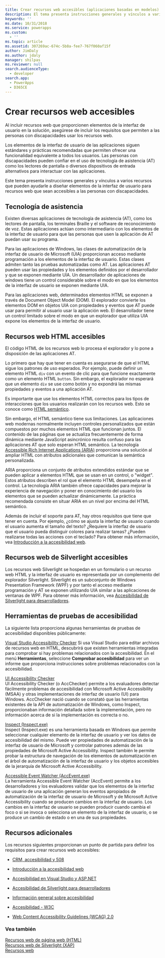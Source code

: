 ```yaml
---
title: Crear recursos web accesibles (aplicaciones basadas en modelos) | Microsoft Docs
description: El tema presenta instrucciones generales y vínculos a varios recursos que pueden ayudarle a diseñar elementos de la interfaz de usuario para recursos web que sean accesibles a las personas con discapacidades.
keywords: ''
ms.date: 10/31/2018
ms.service: powerapps
ms.custom:
  - ''
ms.topic: article
ms.assetid: 307269ac-674c-5b8a-fee7-767f060af15f
author: JimDaly
ms.author: jdaly
manager: shilpas
ms.reviewer: null
search.audienceType:
  - developer
search.app:
  - PowerApps
  - D365CE
---
```


# <a name="create-accessible-web-resources"></a>Crear recursos web accesibles

<!-- https://docs.microsoft.com/dynamics365/customer-engagement/developer/create-accessible-web-resources -->


Al incluir recursos web que proporcionen elementos de la interfaz de usuario en la solución, asegúrese de incluir los requisitos que permiten a las personas con discapacidades usar los recursos web.  
  
 Los elementos de la interfaz de usuario de las aplicaciones siguen estándares y prácticas recomendadas que permiten ofrecer una funcionalidad equivalente a todos los usuarios. Las personas con discapacidades pueden confiar en el uso de tecnología de asistencia (AT) como los lectores de pantalla o diversos dispositivos de entrada alternativos para interactuar con las aplicaciones.  
  
 Este tema presenta instrucciones generales y vínculos a varios recursos que pueden ayudarle a diseñar elementos de la interfaz de usuario para recursos web que sean accesibles a las personas con discapacidades.  
  
<a name="BKMK_AT"></a>   
## <a name="assistive-technology"></a>Tecnología de asistencia  
 Existen diversas aplicaciones de tecnología de asistencia (AT), como los lectores de pantalla, los terminales Braille y el software de reconocimiento de voz. Estas aplicaciones actúan como intermediario con los elementos de la interfaz de usuario para que las personas que usen la aplicación de AT puedan usar su programa.  
  
 Para las aplicaciones de Windows, las clases de automatización de la interfaz de usuario de Microsoft (UIA) proporcionan acceso mediante programación a los elementos de la interfaz de usuario. Estas clases admiten tanto las pruebas automatizadas como AT. Las aplicaciones AT pueden usar las propiedades y los elementos definidos por el desarrollador y que se exponen mediante UIA. Un desarrollador de aplicaciones de windows tiene un control considerable sobre el modo en que los elementos de la interfaz de usuario se exponen mediante UIA.  
  
 Para las aplicaciones web, determinados elementos HTML se exponen a través de Document Object Model (DOM). El explorador convierte los elementos DOM en objetos UIA con propiedades y eventos que AT puede usar para permitir al usuario usar la aplicación web. El desarrollador tiene un control limitado sobre el modo en que un explorador que utiliza UIA expone los elementos de la interfaz de usuario.  
  
<a name="BKMK_HTMLWebResources"></a>   
## <a name="accessible-html-web-resources"></a>Recursos web HTML accesibles  
 El código HTML de los recursos web lo procesa el explorador y lo pone a disposición de las aplicaciones AT.  
  
 Lo primero que hay que tener en cuenta es asegurarse de que el HTML sigue los patrones de uso esperados. Por ejemplo, puede definir un elemento HTML `div` con un evento de clic para que funcione exactamente como un elemento HTML `button`. Sin embargo, el explorador no esperará que un elemento `div` se use como botón y no expondrá las mismas propiedades y eventos a una aplicación AT.  
  
 Es importante que use los elementos HTML correctos para los tipos de interacciones que los usuarios realizarán con los recursos web. Esto se conoce como [HTML semántico](https://docs.microsoft.com/microsoft-edge/accessibility).  
  
 Sin embargo, el HTML semántico tiene sus limitaciones. Las aplicaciones web modernas normalmente incluyen controles personalizados que están compuestos por muchos elementos HTML que funcionan juntos. El contenido de las páginas que se actualiza frecuentemente de forma dinámica mediante JavaScript asincrónico resulta confuso para las aplicaciones AT que solo esperan HTML semántico. La tecnología [Accessible Rich Internet Applications (ARIA)](https://docs.microsoft.com/microsoft-edge/accessibility) proporciona una solución al ampliar HTML con atributos adicionales que comunican la semántica personalizada.  
  
 ARIA proporciona un conjunto de atributos extendidos estándar que se pueden aplicar a elementos HTML que se usan en un control, o "widget". Estos atributos describen el rol que el elemento HTML desempeña en el control. La tecnología ARIA también ofrece capacidades para mejorar la experiencia de navegación y poner en conocimiento del usuario los elementos que se pueden actualizar dinámicamente. La práctica recomendada consiste en situar ARIA en un nivel por encima del HTML semántico.  
  
 Además de incluir el soporte para AT, hay otros requisitos que tiene que tener en cuenta. Por ejemplo, ¿cómo se ajusta la interfaz de usuario cuando el usuario aumenta el tamaño del texto? ¿Requiere la interfaz de usuario que el usuario pueda distinguir colores para realizar tareas? ¿Pueden realizarse todas las acciones con el teclado? Para obtener más información, vea [Introducción a la accesibilidad web](https://docs.microsoft.com/previous-versions/windows/apps/hh452681(v=win.10)).
  
<a name="BKMK_SilverlightWebResources"></a>   
## <a name="accessible-silverlight-web-resources"></a>Recursos web de Silverlight accesibles  
 Los recursos web Silverlight se hospedan en un formulario o un recurso web HTML y la interfaz de usuario es representada por un complemento del explorador Silverlight. Silverlight es un subconjunto de Windows Presentation Framework (WPF) y por tanto el acceso mediante programación y AT se exponen utilizando UIA similar a las aplicaciones de ventanas de WPF. Para obtener más información, vea [Accesibilidad de Silverlight para desarrolladores](https://docs.microsoft.com/previous-versions/windows/).  
  
<a name="BKMK_AccessiblityTestingTools"></a>   
## <a name="accessibility-testing-tools"></a>Herramientas de pruebas de accesibilidad  
 La siguiente lista proporciona algunas herramientas de pruebas de accesibilidad disponibles públicamente:  
  
 [Visual Studio Accessibility Checker](https://msdn.microsoft.com/library/ms228004)  <!--TODO No relevant microsoft docs link-->
 Si usa Visual Studio para editar archivos de recursos web en HTML, descubrirá que existen herramientas integradas para comprobar si hay problemas relacionados con la accesibilidad. En el menú **Herramientas**, seleccione **Comprobar accesibilidad** para ver un informe que proporciona instrucciones sobre problemas relacionados con la accesibilidad.  
  
 [UI Accessibility Checker](http://acccheck.codeplex.com/)  
 UI Accessibility Checker (o AccChecker) permite a los evaluadores detectar fácilmente problemas de accesibilidad con Microsoft Active Accessibility (MSAA) y otras implementaciones de interfaz de usuario (UI) para Windows. AccChecker nació cuando se constató que las herramientas existentes de la API de automatización de Windows, como Inspect, proporcionaban información detallada sobre la implementación, pero no información acerca de si la implementación es correcta o no.  
  
 [Inspect (Inspect.exe)](https://docs.microsoft.com/windows/desktop/WinAuto/inspect-objects)  
 Inspect (Inspect.exe) es una herramienta basada en Windows que permite seleccionar cualquier elemento de la interfaz de usuario y ver los datos de accesibilidad del mismo. Puede ver propiedades de automatización de la interfaz de usuario de Microsoft y controlar patrones además de las propiedades de Microsoft Active Accessibility. Inspect también le permite probar la estructura de navegación de los elementos de automatización en el árbol de automatización de la interfaz de usuario y los objetos accesibles de la jerarquía de Microsoft Active Accessibility.  
  
 [Accessible Event Watcher (AccEvent.exe)](https://docs.microsoft.com/windows/desktop/WinAuto/accessible-event-watcher)  
 La herramienta Accessible Event Watcher (AccEvent) permite a los desarrolladores y los evaluadores validar que los elementos de la interfaz de usuario de una aplicación generan los eventos apropiados de automatización de la interfaz de usuario de Microsoft y de Microsoft Active Accessibility cuando se producen cambios en la interfaz de usuario. Los cambios en la interfaz de usuario se pueden producir cuando cambia el foco o si se invoca o selecciona un elemento de la interfaz de usuario, o se produce un cambio de estado o en una de sus propiedades.
  
<a name="BKMK_AdditionalResources"></a>   
## <a name="additional-resources"></a>Recursos adicionales  
 Los recursos siguientes proporcionan un punto de partida para definir los requisitos para crear recursos web accesibles:  
  
-   [CRM, accesibilidad y 508](http://blogs.msdn.com/b/devkeydet/archive/2013/01/29/crm-accessibility-and-508.aspx)  
  
-   [Introducción a la accesibilidad web](https://docs.microsoft.com/previous-versions/windows/apps/hh452681(v=win.10))  
  
-   [Accesibilidad en Visual Studio y ASP.NET](https://msdn.microsoft.com/library/ms228004)  <!--TODO No relevant microsoft docs link-->
  
-   [Accesibilidad de Silverlight para desarrolladores](https://docs.microsoft.com/previous-versions/windows/)  
  
-   [Información general sobre accesibilidad](https://developer.microsoft.com/en-us/windows/accessible-apps)  
  
-   [Accesibilidad - W3C](http://www.w3.org/standards/webdesign/accessibility)  
  
-   [Web Content Accessibility Guidelines (WCAG) 2.0](http://www.w3.org/TR/WCAG20/)  
  
### <a name="see-also"></a>Vea también  
 [Recursos web de página web (HTML)](webpage-html-web-resources.md)   
 [Recursos web de Silverlight (XAP)](/dynamics365/customer-engagement/developer/silverlight-xap-web-resources)<br/>   <!--TODO No relevant topic in powerapps repo-->
 [Recursos web](web-resources.md)
